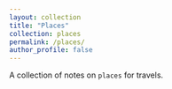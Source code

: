 ```yaml
---
layout: collection
title: "Places"
collection: places
permalink: /places/
author_profile: false
---
```


A collection of notes on `places` for travels.
